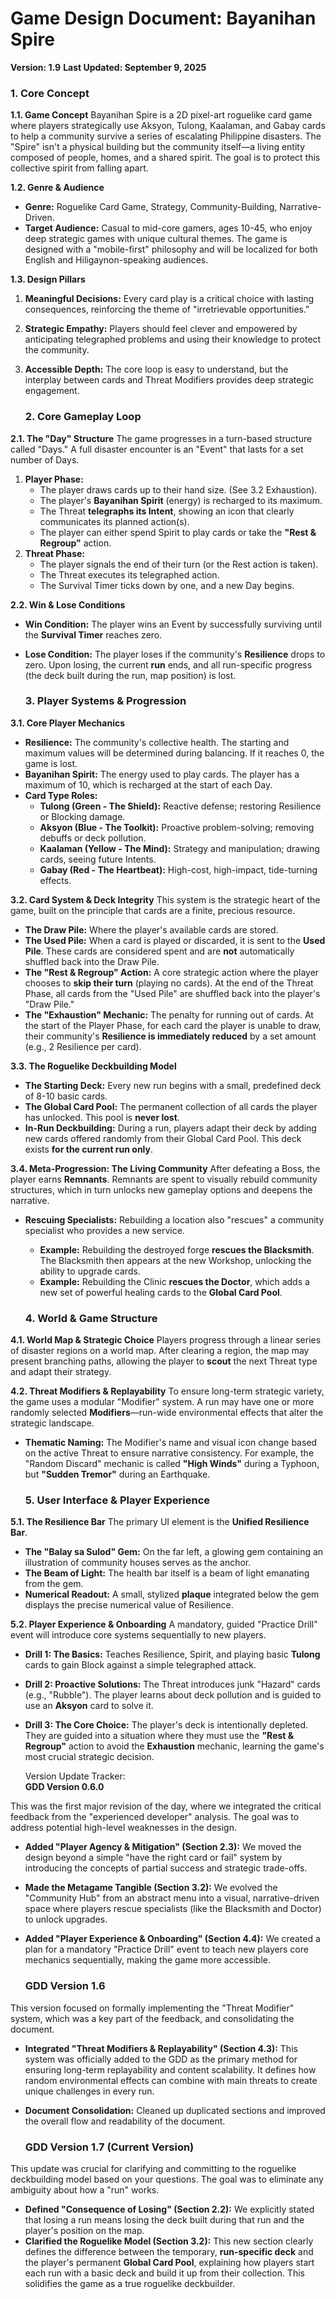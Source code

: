 # **Game Design Document: Bayanihan Spire**

**Version: 1.9** **Last Updated: September 9, 2025**

### **1\. Core Concept**

**1.1. Game Concept** Bayanihan Spire is a 2D pixel-art roguelike card game where players strategically use Aksyon, Tulong, Kaalaman, and Gabay cards to help a community survive a series of escalating Philippine disasters. The "Spire" isn't a physical building but the community itself—a living entity composed of people, homes, and a shared spirit. The goal is to protect this collective spirit from falling apart.

**1.2. Genre & Audience**

* **Genre:** Roguelike Card Game, Strategy, Community-Building, Narrative-Driven.  
* **Target Audience:** Casual to mid-core gamers, ages 10-45, who enjoy deep strategic games with unique cultural themes. The game is designed with a "mobile-first" philosophy and will be localized for both English and Hiligaynon-speaking audiences.

**1.3. Design Pillars**

1. **Meaningful Decisions:** Every card play is a critical choice with lasting consequences, reinforcing the theme of "irretrievable opportunities."  
2. **Strategic Empathy:** Players should feel clever and empowered by anticipating telegraphed problems and using their knowledge to protect the community.  
3. **Accessible Depth:** The core loop is easy to understand, but the interplay between cards and Threat Modifiers provides deep strategic engagement.

   ### **2\. Core Gameplay Loop**

**2.1. The "Day" Structure** The game progresses in a turn-based structure called "Days." A full disaster encounter is an "Event" that lasts for a set number of Days.

1. **Player Phase:**  
   * The player draws cards up to their hand size. (See 3.2 Exhaustion).  
   * The player's **Bayanihan Spirit** (energy) is recharged to its maximum.  
   * The Threat **telegraphs its Intent**, showing an icon that clearly communicates its planned action(s).  
   * The player can either spend Spirit to play cards or take the **"Rest & Regroup"** action.  
2. **Threat Phase:**  
   * The player signals the end of their turn (or the Rest action is taken).  
   * The Threat executes its telegraphed action.  
   * The Survival Timer ticks down by one, and a new Day begins.

**2.2. Win & Lose Conditions**

* **Win Condition:** The player wins an Event by successfully surviving until the **Survival Timer** reaches zero.  
* **Lose Condition:** The player loses if the community's **Resilience** drops to zero. Upon losing, the current **run** ends, and all run-specific progress (the deck built during the run, map position) is lost.

  ### **3\. Player Systems & Progression**

**3.1. Core Player Mechanics**

* **Resilience:** The community's collective health. The starting and maximum values will be determined during balancing. If it reaches 0, the game is lost.  
* **Bayanihan Spirit:** The energy used to play cards. The player has a maximum of 10, which is recharged at the start of each Day.  
* **Card Type Roles:**  
  * **Tulong (Green \- The Shield):** Reactive defense; restoring Resilience or Blocking damage.  
  * **Aksyon (Blue \- The Toolkit):** Proactive problem-solving; removing debuffs or deck pollution.  
  * **Kaalaman (Yellow \- The Mind):** Strategy and manipulation; drawing cards, seeing future Intents.  
  * **Gabay (Red \- The Heartbeat):** High-cost, high-impact, tide-turning effects.

**3.2. Card System & Deck Integrity** This system is the strategic heart of the game, built on the principle that cards are a finite, precious resource.

* **The Draw Pile:** Where the player's available cards are stored.  
* **The Used Pile:** When a card is played or discarded, it is sent to the **Used Pile**. These cards are considered spent and are **not** automatically shuffled back into the Draw Pile.  
* **The "Rest & Regroup" Action:** A core strategic action where the player chooses to **skip their turn** (playing no cards). At the end of the Threat Phase, all cards from the "Used Pile" are shuffled back into the player's "Draw Pile."  
* **The "Exhaustion" Mechanic:** The penalty for running out of cards. At the start of the Player Phase, for each card the player is unable to draw, their community's **Resilience is immediately reduced** by a set amount (e.g., 2 Resilience per card).

**3.3. The Roguelike Deckbuilding Model**

* **The Starting Deck:** Every new run begins with a small, predefined deck of 8-10 basic cards.  
* **The Global Card Pool:** The permanent collection of all cards the player has unlocked. This pool is **never lost**.  
* **In-Run Deckbuilding:** During a run, players adapt their deck by adding new cards offered randomly from their Global Card Pool. This deck exists **for the current run only**.

**3.4. Meta-Progression: The Living Community** After defeating a Boss, the player earns **Remnants**. Remnants are spent to visually rebuild community structures, which in turn unlocks new gameplay options and deepens the narrative.

* **Rescuing Specialists:** Rebuilding a location also "rescues" a community specialist who provides a new service.  
  * **Example:** Rebuilding the destroyed forge **rescues the Blacksmith**. The Blacksmith then appears at the new Workshop, unlocking the ability to upgrade cards.  
  * **Example:** Rebuilding the Clinic **rescues the Doctor**, which adds a new set of powerful healing cards to the **Global Card Pool**.

  ### **4\. World & Game Structure**

**4.1. World Map & Strategic Choice** Players progress through a linear series of disaster regions on a world map. After clearing a region, the map may present branching paths, allowing the player to **scout** the next Threat type and adapt their strategy.

**4.2. Threat Modifiers & Replayability** To ensure long-term strategic variety, the game uses a modular "Modifier" system. A run may have one or more randomly selected **Modifiers**—run-wide environmental effects that alter the strategic landscape.

* **Thematic Naming:** The Modifier's name and visual icon change based on the active Threat to ensure narrative consistency. For example, the "Random Discard" mechanic is called **"High Winds"** during a Typhoon, but **"Sudden Tremor"** during an Earthquake.

  ### **5\. User Interface & Player Experience**

**5.1. The Resilience Bar** The primary UI element is the **Unified Resilience Bar**.

* **The "Balay sa Sulod" Gem:** On the far left, a glowing gem containing an illustration of community houses serves as the anchor.  
* **The Beam of Light:** The health bar itself is a beam of light emanating from the gem.  
* **Numerical Readout:** A small, stylized **plaque** integrated below the gem displays the precise numerical value of Resilience.

**5.2. Player Experience & Onboarding** A mandatory, guided "Practice Drill" event will introduce core systems sequentially to new players.

* **Drill 1: The Basics:** Teaches Resilience, Spirit, and playing basic **Tulong** cards to gain Block against a simple telegraphed attack.  
* **Drill 2: Proactive Solutions:** The Threat introduces junk "Hazard" cards (e.g., "Rubble"). The player learns about deck pollution and is guided to use an **Aksyon** card to solve it.  
* **Drill 3: The Core Choice:** The player's deck is intentionally depleted. They are guided into a situation where they must use the **"Rest & Regroup"** action to avoid the **Exhaustion** mechanic, learning the game's most crucial strategic decision.  
    
    
  Version Update Tracker:  
  **GDD Version 0.6.0**

This was the first major revision of the day, where we integrated the critical feedback from the "experienced developer" analysis. The goal was to address potential high-level weaknesses in the design.

* **Added "Player Agency & Mitigation" (Section 2.3):** We moved the design beyond a simple "have the right card or fail" system by introducing the concepts of partial success and strategic trade-offs.  
* **Made the Metagame Tangible (Section 3.2):** We evolved the "Community Hub" from an abstract menu into a visual, narrative-driven space where players rescue specialists (like the Blacksmith and Doctor) to unlock upgrades.  
* **Added "Player Experience & Onboarding" (Section 4.4):** We created a plan for a mandatory "Practice Drill" event to teach new players core mechanics sequentially, making the game more accessible.

  ### **GDD Version 1.6**

This version focused on formally implementing the "Threat Modifier" system, which was a key part of the feedback, and consolidating the document.

* **Integrated "Threat Modifiers & Replayability" (Section 4.3):** This system was officially added to the GDD as the primary method for ensuring long-term replayability and content scalability. It defines how random environmental effects can combine with main threats to create unique challenges in every run.  
* **Document Consolidation:** Cleaned up duplicated sections and improved the overall flow and readability of the document.

  ### **GDD Version 1.7 (Current Version)**

This update was crucial for clarifying and committing to the roguelike deckbuilding model based on your questions. The goal was to eliminate any ambiguity about how a "run" works.

* **Defined "Consequence of Losing" (Section 2.2):** We explicitly stated that losing a run means losing the deck built during that run and the player's position on the map.  
* **Clarified the Roguelike Model (Section 3.2):** This new section clearly defines the difference between the temporary, **run-specific deck** and the player's permanent **Global Card Pool**, explaining how players start each run with a basic deck and build it up from their collection. This solidifies the game as a true roguelike deckbuilder.


